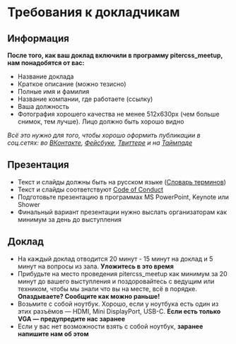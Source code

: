 # Требования к докладчикам

## Информация

**После того, как ваш доклад включили в программу pitercss_meetup, нам понадобятся от вас:**

* Название доклада
* Краткое описание (можно тезисно)
* Полные имя и фамилия
* Название компании, где работаете (ссылку)
* Ваша должность
* Фотография хорошего качества не менее 512x630px (чем больше снимок, тем лучше). Лицо должно быть хорошо видно

_Всё это нужно для того, чтобы хорошо оформить публикации в соц.сетях: во [ВКонтакте](https://vk.com/pitercss_meetup), [Фейсбуке](https://www.facebook.com/pitercssmeetup/), [Твиттере](https://twitter.com/pitercss_meetup) и на [Таймпаде](https://pitercss.timepad.ru/events/)_

## Презентация

* Текст и слайды должны быть на русском языке ([Cловарь терминов](https://github.com/web-standards-ru/dictionary))
* Текст и слайды соответствуют [Code of Conduct](https://github.com/pitercss/meetup_docs/blob/master/speakers_requirements.md#)
* Подготовьте презентацию в программах MS PowerPoint, Keynote или Shower
* Финальный вариант презентации нужно выслать организаторам как минимум за день до выступления

## Доклад

* На каждый доклад отводится 20 минут - 15 минут на доклад и 5 минут на вопросы из зала. **Уложитесь в это время**
* Прибудьте на место проведения pitercss_meetup как минимум за 20 минут до вашего выступления и поздоровайтесь с ведущим или техником, чтобы мы знали что вы на месте, всё в порядке. **Опаздываете? Сообщите как можно раньше!**
* Возьмите с собой ноутбук. Хорошо, если у ноутбука есть один из этих разъёмов — HDMI, Mini DisplayPort, USB-C. **Если есть только VGA — предупредите нас заранее**
* Если у вас нет возможности взять с собой ноутбук, **заранее напишите нам об этом**

